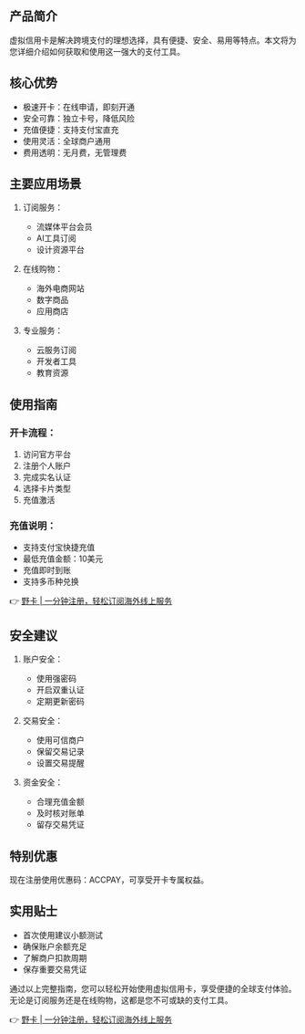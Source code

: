 ## **产品简介**

虚拟信用卡是解决跨境支付的理想选择，具有便捷、安全、易用等特点。本文将为您详细介绍如何获取和使用这一强大的支付工具。

## **核心优势**

- 极速开卡：在线申请，即刻开通
- 安全可靠：独立卡号，降低风险
- 充值便捷：支持支付宝直充
- 使用灵活：全球商户通用
- 费用透明：无月费，无管理费

## **主要应用场景**

1. 订阅服务：
   - 流媒体平台会员
   - AI工具订阅
   - 设计资源平台

2. 在线购物：
   - 海外电商网站
   - 数字商品
   - 应用商店

3. 专业服务：
   - 云服务订阅
   - 开发者工具
   - 教育资源

## **使用指南**

### 开卡流程：

1. 访问官方平台
2. 注册个人账户
3. 完成实名认证
4. 选择卡片类型
5. 充值激活

### 充值说明：

- 支持支付宝快捷充值
- 最低充值金额：10美元
- 充值即时到账
- 支持多币种兑换

👉 [野卡 | 一分钟注册，轻松订阅海外线上服务](https://bit.ly/bewildcard)

## **安全建议**

1. 账户安全：
   - 使用强密码
   - 开启双重认证
   - 定期更新密码

2. 交易安全：
   - 使用可信商户
   - 保留交易记录
   - 设置交易提醒

3. 资金安全：
   - 合理充值金额
   - 及时核对账单
   - 留存交易凭证

## **特别优惠**

现在注册使用优惠码：ACCPAY，可享受开卡专属权益。

## **实用贴士**

- 首次使用建议小额测试
- 确保账户余额充足
- 了解商户扣款周期
- 保存重要交易凭证

通过以上完整指南，您可以轻松开始使用虚拟信用卡，享受便捷的全球支付体验。无论是订阅服务还是在线购物，这都是您不可或缺的支付工具。

👉 [野卡 | 一分钟注册，轻松订阅海外线上服务](https://bit.ly/bewildcard)